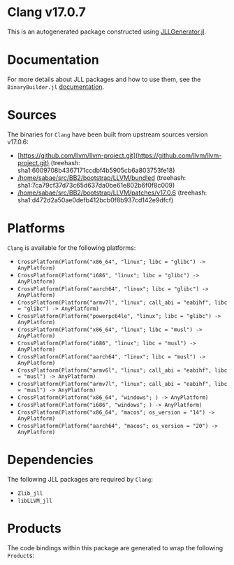 # Clang v17.0.7
This is an autogenerated package constructed using [JLLGenerator.jl](https://github.com/JuliaPackaging/BinaryBuilder2.jl/tree/main/JLLGenerator.jl).

# Documentation
For more details about JLL packages and how to use them, see the `BinaryBuilder.jl` [documentation](https://docs.binarybuilder.org/stable/jll/).

# Sources
The binaries for `Clang` have been built from upstream sources version v17.0.6:

 - [https://github.com/llvm/llvm-project.git](https://github.com/llvm/llvm-project.git) (treehash: sha1:6009708b4367171ccdbf4b5905cb6a803753fe18)
 - [/home/sabae/src/BB2/bootstrap/LLVM/bundled](/home/sabae/src/BB2/bootstrap/LLVM/bundled) (treehash: sha1:7ca79cf37d73c65d637da0be61e802b6f0f8c009)
 - [/home/sabae/src/BB2/bootstrap/LLVM/patches/v17.0.6](/home/sabae/src/BB2/bootstrap/LLVM/patches/v17.0.6) (treehash: sha1:d472d2a50ae0defb412bcb0f8b937cd142e9dfcf)
# Platforms

`Clang` is available for the following platforms:

 - `CrossPlatform(Platform("x86_64", "linux"; libc = "glibc") -> AnyPlatform)`
 - `CrossPlatform(Platform("i686", "linux"; libc = "glibc") -> AnyPlatform)`
 - `CrossPlatform(Platform("aarch64", "linux"; libc = "glibc") -> AnyPlatform)`
 - `CrossPlatform(Platform("armv7l", "linux"; call_abi = "eabihf", libc = "glibc") -> AnyPlatform)`
 - `CrossPlatform(Platform("powerpc64le", "linux"; libc = "glibc") -> AnyPlatform)`
 - `CrossPlatform(Platform("x86_64", "linux"; libc = "musl") -> AnyPlatform)`
 - `CrossPlatform(Platform("i686", "linux"; libc = "musl") -> AnyPlatform)`
 - `CrossPlatform(Platform("aarch64", "linux"; libc = "musl") -> AnyPlatform)`
 - `CrossPlatform(Platform("armv6l", "linux"; call_abi = "eabihf", libc = "musl") -> AnyPlatform)`
 - `CrossPlatform(Platform("armv7l", "linux"; call_abi = "eabihf", libc = "musl") -> AnyPlatform)`
 - `CrossPlatform(Platform("x86_64", "windows"; ) -> AnyPlatform)`
 - `CrossPlatform(Platform("i686", "windows"; ) -> AnyPlatform)`
 - `CrossPlatform(Platform("x86_64", "macos"; os_version = "14") -> AnyPlatform)`
 - `CrossPlatform(Platform("aarch64", "macos"; os_version = "20") -> AnyPlatform)`
# Dependencies
The following JLL packages are required by `Clang`:

 - `Zlib_jll`
 - `libLLVM_jll`
# Products

The code bindings within this package are generated to wrap the following `Product`s:
<TODO>


